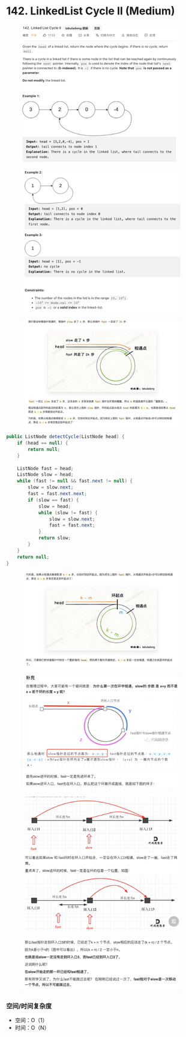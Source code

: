 # 142. LinkedList Cycle II (Medium)

<figure><img src="../../../.gitbook/assets/image (127).png" alt=""><figcaption></figcaption></figure>

<figure><img src="../../../.gitbook/assets/image (116).png" alt=""><figcaption></figcaption></figure>

<figure><img src="../../../.gitbook/assets/image (112).png" alt=""><figcaption></figcaption></figure>

```java
public ListNode detectCycle(ListNode head) {
    if (head == null) {
        return null;
    }

    ListNode fast = head;
    ListNode slow = head;
    while (fast != null && fast.next != null) {
        slow = slow.next;
        fast = fast.next.next;
        if (slow == fast) {
            slow = head;
            while (slow != fast) {
                slow = slow.next;
                fast = fast.next;
            }
            return slow;
        }
    }
    return null;
}
```

<figure><img src="../../../.gitbook/assets/image (85).png" alt=""><figcaption></figcaption></figure>

<figure><img src="../../../.gitbook/assets/image (123).png" alt=""><figcaption></figcaption></figure>

<figure><img src="../../../.gitbook/assets/image (71).png" alt=""><figcaption></figcaption></figure>

<figure><img src="../../../.gitbook/assets/image (101).png" alt=""><figcaption></figcaption></figure>

### 空间/时间复杂度

* 空间：O（1）
* 时间：O（N）
